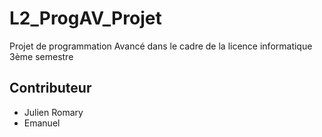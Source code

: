 # L2_ProgAV_Projet
Projet de programmation Avancé dans le cadre de la licence informatique 3ème semestre
## Contributeur
- Julien Romary
- Emanuel 
